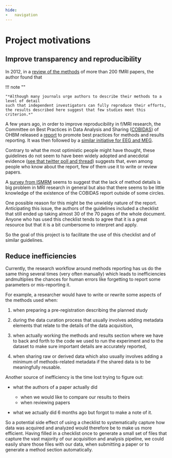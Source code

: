 ```yaml
---
hide:
-   navigation
---
```


# Project motivations

## Improve transparency and reproducibility

In 2012, in a [review of the methods](https://www.ncbi.nlm.nih.gov/pubmed/22796459) of more than 200 fMRI papers,
the author found that

!!! note ""

    "*Although many journals urge authors to describe their methods to a level of detail
    such that independent investigators can fully reproduce their efforts,
    the results described here suggest that few studies meet this criterion.*"

A few years ago, in order to improve reproducibility in f/MRI research,
the Committee on Best Practices in Data Analysis and Sharing
([COBIDAS](https://www.humanbrainmapping.org/i4a/pages/index.cfm?pageid=3728))
of OHBM released a [report](https://doi.org/10.1101/054262 )
to promote best practices for methods and results reporting.
It was then followed by a [similar initiative for EEG and MEG](https://osf.io/a8dhx/).

Contrary to what the most optimistic people might have thought,
these guidelines do not seem to have been widely adopted
and anecdotal evidence ([see that twitter poll and thread](https://treeverse.app/view/Xf3jfvIZ)) suggests that,
even among people who know about the report, few of them use it to write or review papers.

A [survey from ISMRM](https://ismrm.github.io/rrsg/QuestionnaireSummary/)
seems to suggest that the lack of method details is big problem in MRI research in general
but also that there seems to be little knowledge of the existence of the COBIDAS report outside of some circles.

One possible reason for this might be the unwieldy nature of the report.
Anticipating this issue, the authors of the guidelines included a checklist
that still ended up taking almost 30 of the 70 pages of the whole document.
Anyone who has used this checklist tends to agree that it is a great resource
but that it is a bit cumbersome to interpret and apply.

So the goal of this project is to facilitate the use of this checklist and of similar guidelines.

## Reduce inefficiencies

Currently, the research workflow around methods reporting has us do the same thing several times (very often manually)
which leads to inefficiencies andmultiplies the chances for human errors
like forgetting to report some parameters or mis-reporting it.

For example, a researcher would have to write or rewrite some aspects of the methods used when:

1.  when preparing a pre-registration describing the planned study

1.  during the data curation process that usually involves adding metadata elements
    that relate to the details of the data acquisition,

1.  when actually working the methods and results section
    where we have to back and forth to the code we used to run the experiment
    and to the dataset to make sure important details are accurately reported,

1.  when sharing raw or derived data
    which also usually involves adding a minimum of methods-related metadata
    if the shared data is to be meaningfully reusable.

Another source of inefficiency is the time lost trying to figure out:

-   what the authors of a paper actually did

    -   when we would like to compare our results to theirs
    -   when reviewing papers

-   what we actually did 6 months ago but forgot to make a note of it.

So a potential side effect of using a checklist to systematically capture how data was acquired and analyzed would therefore be to make us more efficient.
Having filled in a checklist once to generate a small set of files that capture the vast majority of our acquisition and analysis pipeline,
we could easily share those files with our data, when submitting a paper or to generate a method section automatically.
